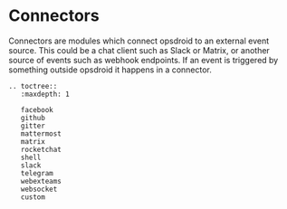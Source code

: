 # Connectors

Connectors are modules which connect opsdroid to an external event source. This could be a chat client such as Slack or Matrix, or another source of events such as webhook endpoints. If an event is triggered by something outside opsdroid it happens in a connector.

```eval_rst
.. toctree::
   :maxdepth: 1

   facebook
   github
   gitter
   mattermost
   matrix
   rocketchat
   shell
   slack
   telegram
   webexteams
   websocket
   custom
```
